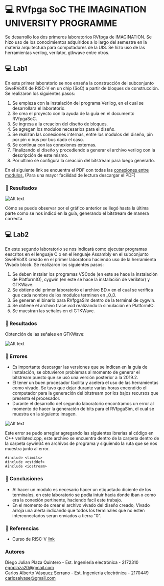 # 💻 RVfpga SoC THE IMAGINATION UNIVERSITY PROGRAMME

Se desarrollo los dos primeros laboratorios RVfpga de IMAGINATION. Se hizo uso de los conocimientos adquiridos a lo largo del semestre en la materia arquitectura para computadores de la UIS. Se hizo uso de las herramientas verilog, verilator, gtkwave entre otros. 

## 💻 Lab1

En este primer laboratorio se nos enseña la construcción del subconjunto SweRVolfX de RISC-V en un chip (SoC) a partir de bloques de construcción. Se realizaron los siguientes pasos:

1. Se empieza con la instalación del programa Verilog, en el cual se desarrollara el laboratorio.
2. Se crea el proyecto con la ayuda de la guía en el documento RVfpgaSoC.
3. Se ingresa a la creacion del diseño de bloques.
4. Se agregan los modulos necesarios para el diseño.
5. Se realizan las conexiones internas, entre los modulos del diseño, pin por pin o bus por bus dado el caso.
6. Se continua con las conexiones externas.
7. Finalizando el diseño y procediendo a generar el archivo verilog con la descripción de este mismo.
8. Por ultimo se configura la creación del bitstream para luego generarlo.


En el siguiente link se encuentra el PDF con todas las [conexiones entre modulos.](BlockDesign.pdf) (Para una mayor facilidad de lectura descargar el PDF)

### 🎯 Resultados

![Alt text](https://i.imgur.com/mNLRNXc.png)

Cómo se puede observar por el gráfico anterior se llegó hasta la última parte como se nos indicó en la guía, generando el bitstream de manera correcta.

## 💻 Lab2

En este segundo laboratorio se nos indicará como ejecutar programas eescritos en el lenguaje C o en el lenguaje Assambly en el subconjunto SweRVolfX creado en el primer laboratorio haciendo uso de la herramienta Vivado block. Se realizaron los siguientes pasos:

1. Se deben instalar los programas VSCode (en este se hace la instalación de PlatformIO), cygwin (en este se hace la instalación de verilator) y GTKWave.
2. Se obtiene del primer laboratorio el archivo BD.v en el cual se verifica que cada nombre de los modulos terminen en _0_0.
3. Se generan el binario para RVfpgaSim dentro de la terminal de cygwin.
4. Se obtiene el archivo trace.vcd realizando la simulación en PlatformIO.
5. Se muestran las señales en el GTKWave.

### 🎯 Resultados

Obtención de las señales en GTKWave:

![Alt text](https://i.imgur.com/frx1Q0x.png)


### 🔖 Errores
- Es importante descargar las versiones que se indican en la guia de instalación, se obtuvieron problemas al momento de generar el bitstream puesto que se usó una versión posterior a la 2019.2.
- El tener un buen procesador facilita y acelera el uso de las herramientas como vivado. Se tuvo que dejar durante varias horas encendido el computador para la generación del bitstream por los bajos recursos que presenta el procesador. 
- Durante el desarrollo del segundo laboratorio encontramos un error al momento de hacer la generación de bits para el RVfpgaSim, el cual se muestra en la siguiente imagen.

![Alt text](https://i.imgur.com/95wToyx.png)

Este error se pudo arreglar agregando las siguientes ibrerias al código en C++ verilated.cpp, este archivo se encuentra dentro de la carpeta dentro de la carpeta cywin64 en archivos de programa y siguiendo la ruta que se nos muestra junto al error.
```
#include <limits>
#include <cstddef>
#include <iostream>
```

### 🔖 Conclusiones
- Al hacer un modulo es necesario hacer un etiquetado diciente de los terminales, en este laboratorio se podia intuir hacia donde iban o como era la conexión pertinente, haciendo facil este trabajo.
- En el momento de crear el archivo vivado del diseño creado, Vivado arroja una alerta indicando que todos los terminales que no esten interconectados seran enviados a tierra "0".

### 🔖 Referencias
- Curso de RISC-V [link](https://riscv.org/risc-v-learn-online/)

### Autores
Diego Julian Plaza Quintero - Est. Ingenieria electrónica - 2172310
<br/>
egoplaza20@gmail.com
<br/>
Carlos Alberto Vásquez Serrano - Est. Ingenieria electrónica - 2170449
<br/>
carlosalvase@gmail.com
